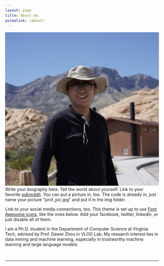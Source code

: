 ```yaml
---
layout: page
title: About me
permalink: /about/
---
```


<img class="col one right" src="/img/prof_pic.jpeg">

<br/>
Write your biography here. Tell the world about yourself. Link to your favorite <a href="http://reddit.com" target="blank">subreddit</a>. You can put a picture in, too. The code is already in, just name your picture "prof_pic.jpg" and put it in the img folder. 

Link to your social media connections, too. This theme is set up to use <a href="http://fortawesome.github.io/Font-Awesome/" target="blank">Font Awesome icons</a>, like the ones below. Add your facebook, twitter, linkedin, or just disable all of them. 

I am a Ph.D. student in the Department of Computer Science at Virginia Tech, advised by Prof. Dawei Zhou in VLOG Lab. My research interest lies in data mining and machine learning, especially in trustworthy machine learning and large language models.


<br/>
<hr/>
<br/>
<span class="contacticon center">
	<a href="mailto:ytuowang@vt.edu"><i class="fa fa-envelope-square"></i></a>
	<a href="https://odysseywt.github.io/tuowang.github.io/" target="_blank"><i class="fa fa-github-square"></i></a>
	<a href="https://www.linkedin.com/in/tuo-wang-378969107/" target="_blank"><i class="fa fa-linkedin-square"></i></a>
	<a href="https://scholar.google.com/citations?user=ZJ9d_xgAAAAJ&hl=en" target="_blank"><i class="fa fa-google-square"></i></a>
	<!-- <a href="https://twitter.com" target="_blank"><i class="fa fa-twitter-square"></i></a> -->
</span>

<div class="col three caption">
	<!-- You can even add a little note about which of these is the best way to reach you. -->
</div>

